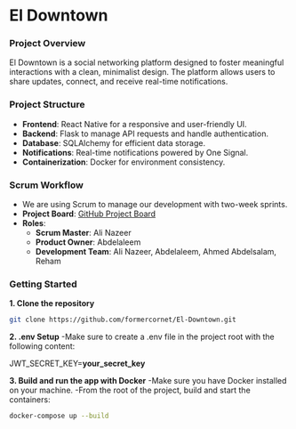 # El Downtown

### Project Overview
El Downtown is a social networking platform designed to foster meaningful interactions with a clean, minimalist design. The platform allows users to share updates, connect, and receive real-time notifications.

### Project Structure
- **Frontend**: React Native for a responsive and user-friendly UI.
- **Backend**: Flask to manage API requests and handle authentication.
- **Database**: SQLAlchemy for efficient data storage.
- **Notifications**: Real-time notifications powered by One Signal.
- **Containerization**: Docker for environment consistency.

### Scrum Workflow
- We are using Scrum to manage our development with two-week sprints.
- **Project Board**: [GitHub Project Board](https://github.com/users/formercornet/projects/1)
- **Roles**:
  - **Scrum Master**: Ali Nazeer
  - **Product Owner**: Abdelaleem
  - **Development Team**: Ali Nazeer, Abdelaleem, Ahmed Abdelsalam, Reham

### Getting Started

**1. Clone the repository**
```bash
git clone https://github.com/formercornet/El-Downtown.git
```
**2. .env Setup**
-Make sure to create a .env file in the project root with the following content:

JWT_SECRET_KEY=**your_secret_key**

**3. Build and run the app with Docker**
-Make sure you have Docker installed on your machine.
-From the root of the project, build and start the containers:
```bash
docker-compose up --build
```

